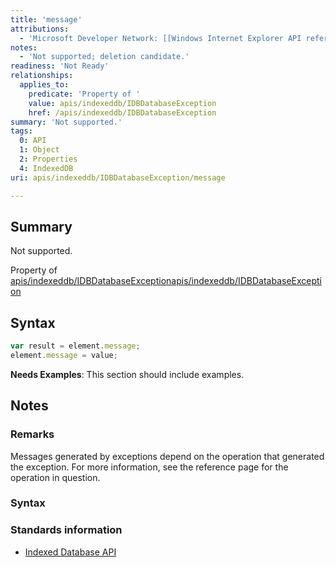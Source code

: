 ```yaml
---
title: 'message'
attributions:
  - 'Microsoft Developer Network: [[Windows Internet Explorer API reference](http://msdn.microsoft.com/en-us/library/ie/hh828809%28v=vs.85%29.aspx) Article]'
notes:
  - 'Not supported; deletion candidate.'
readiness: 'Not Ready'
relationships:
  applies_to:
    predicate: 'Property of '
    value: apis/indexeddb/IDBDatabaseException
    href: /apis/indexeddb/IDBDatabaseException
summary: 'Not supported.'
tags:
  0: API
  1: Object
  2: Properties
  4: IndexedDB
uri: apis/indexeddb/IDBDatabaseException/message

---
```

## Summary

Not supported.

Property of [apis/indexeddb/IDBDatabaseException](/apis/indexeddb/IDBDatabaseException)[apis/indexeddb/IDBDatabaseException](/apis/indexeddb/IDBDatabaseException)

## Syntax

``` js
var result = element.message;
element.message = value;
```

**Needs Examples**: This section should include examples.

## Notes

### Remarks

Messages generated by exceptions depend on the operation that generated the exception. For more information, see the reference page for the operation in question.

### Syntax

### Standards information

-   [Indexed Database API](http://go.microsoft.com/fwlink/p/?LinkId=224519)
